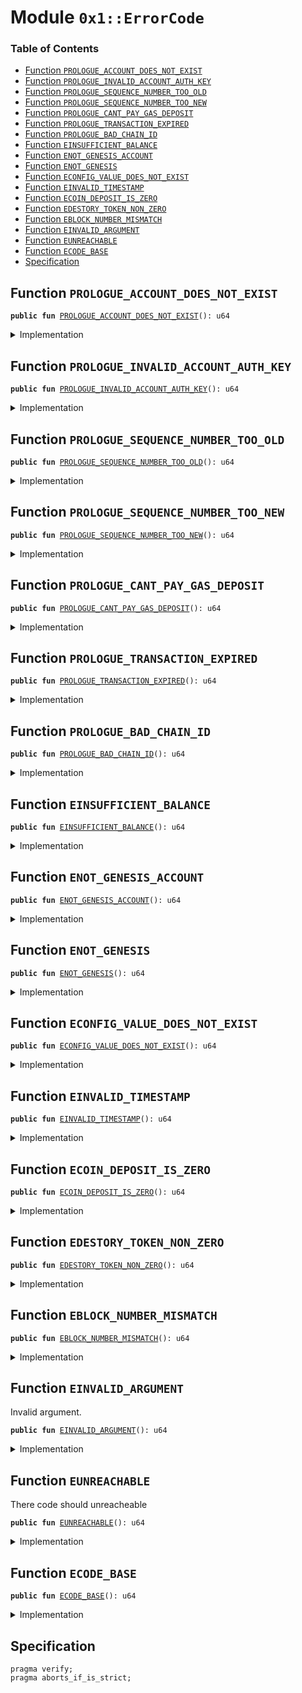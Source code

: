 
<a name="0x1_ErrorCode"></a>

# Module `0x1::ErrorCode`

### Table of Contents

-  [Function `PROLOGUE_ACCOUNT_DOES_NOT_EXIST`](#0x1_ErrorCode_PROLOGUE_ACCOUNT_DOES_NOT_EXIST)
-  [Function `PROLOGUE_INVALID_ACCOUNT_AUTH_KEY`](#0x1_ErrorCode_PROLOGUE_INVALID_ACCOUNT_AUTH_KEY)
-  [Function `PROLOGUE_SEQUENCE_NUMBER_TOO_OLD`](#0x1_ErrorCode_PROLOGUE_SEQUENCE_NUMBER_TOO_OLD)
-  [Function `PROLOGUE_SEQUENCE_NUMBER_TOO_NEW`](#0x1_ErrorCode_PROLOGUE_SEQUENCE_NUMBER_TOO_NEW)
-  [Function `PROLOGUE_CANT_PAY_GAS_DEPOSIT`](#0x1_ErrorCode_PROLOGUE_CANT_PAY_GAS_DEPOSIT)
-  [Function `PROLOGUE_TRANSACTION_EXPIRED`](#0x1_ErrorCode_PROLOGUE_TRANSACTION_EXPIRED)
-  [Function `PROLOGUE_BAD_CHAIN_ID`](#0x1_ErrorCode_PROLOGUE_BAD_CHAIN_ID)
-  [Function `EINSUFFICIENT_BALANCE`](#0x1_ErrorCode_EINSUFFICIENT_BALANCE)
-  [Function `ENOT_GENESIS_ACCOUNT`](#0x1_ErrorCode_ENOT_GENESIS_ACCOUNT)
-  [Function `ENOT_GENESIS`](#0x1_ErrorCode_ENOT_GENESIS)
-  [Function `ECONFIG_VALUE_DOES_NOT_EXIST`](#0x1_ErrorCode_ECONFIG_VALUE_DOES_NOT_EXIST)
-  [Function `EINVALID_TIMESTAMP`](#0x1_ErrorCode_EINVALID_TIMESTAMP)
-  [Function `ECOIN_DEPOSIT_IS_ZERO`](#0x1_ErrorCode_ECOIN_DEPOSIT_IS_ZERO)
-  [Function `EDESTORY_TOKEN_NON_ZERO`](#0x1_ErrorCode_EDESTORY_TOKEN_NON_ZERO)
-  [Function `EBLOCK_NUMBER_MISMATCH`](#0x1_ErrorCode_EBLOCK_NUMBER_MISMATCH)
-  [Function `EINVALID_ARGUMENT`](#0x1_ErrorCode_EINVALID_ARGUMENT)
-  [Function `EUNREACHABLE`](#0x1_ErrorCode_EUNREACHABLE)
-  [Function `ECODE_BASE`](#0x1_ErrorCode_ECODE_BASE)
-  [Specification](#0x1_ErrorCode_Specification)



<a name="0x1_ErrorCode_PROLOGUE_ACCOUNT_DOES_NOT_EXIST"></a>

## Function `PROLOGUE_ACCOUNT_DOES_NOT_EXIST`



<pre><code><b>public</b> <b>fun</b> <a href="#0x1_ErrorCode_PROLOGUE_ACCOUNT_DOES_NOT_EXIST">PROLOGUE_ACCOUNT_DOES_NOT_EXIST</a>(): u64
</code></pre>



<details>
<summary>Implementation</summary>


<pre><code><b>public</b> <b>fun</b> <a href="#0x1_ErrorCode_PROLOGUE_ACCOUNT_DOES_NOT_EXIST">PROLOGUE_ACCOUNT_DOES_NOT_EXIST</a>(): u64 {0}
</code></pre>



</details>

<a name="0x1_ErrorCode_PROLOGUE_INVALID_ACCOUNT_AUTH_KEY"></a>

## Function `PROLOGUE_INVALID_ACCOUNT_AUTH_KEY`



<pre><code><b>public</b> <b>fun</b> <a href="#0x1_ErrorCode_PROLOGUE_INVALID_ACCOUNT_AUTH_KEY">PROLOGUE_INVALID_ACCOUNT_AUTH_KEY</a>(): u64
</code></pre>



<details>
<summary>Implementation</summary>


<pre><code><b>public</b> <b>fun</b> <a href="#0x1_ErrorCode_PROLOGUE_INVALID_ACCOUNT_AUTH_KEY">PROLOGUE_INVALID_ACCOUNT_AUTH_KEY</a>(): u64 {1}
</code></pre>



</details>

<a name="0x1_ErrorCode_PROLOGUE_SEQUENCE_NUMBER_TOO_OLD"></a>

## Function `PROLOGUE_SEQUENCE_NUMBER_TOO_OLD`



<pre><code><b>public</b> <b>fun</b> <a href="#0x1_ErrorCode_PROLOGUE_SEQUENCE_NUMBER_TOO_OLD">PROLOGUE_SEQUENCE_NUMBER_TOO_OLD</a>(): u64
</code></pre>



<details>
<summary>Implementation</summary>


<pre><code><b>public</b> <b>fun</b> <a href="#0x1_ErrorCode_PROLOGUE_SEQUENCE_NUMBER_TOO_OLD">PROLOGUE_SEQUENCE_NUMBER_TOO_OLD</a>(): u64 {2}
</code></pre>



</details>

<a name="0x1_ErrorCode_PROLOGUE_SEQUENCE_NUMBER_TOO_NEW"></a>

## Function `PROLOGUE_SEQUENCE_NUMBER_TOO_NEW`



<pre><code><b>public</b> <b>fun</b> <a href="#0x1_ErrorCode_PROLOGUE_SEQUENCE_NUMBER_TOO_NEW">PROLOGUE_SEQUENCE_NUMBER_TOO_NEW</a>(): u64
</code></pre>



<details>
<summary>Implementation</summary>


<pre><code><b>public</b> <b>fun</b> <a href="#0x1_ErrorCode_PROLOGUE_SEQUENCE_NUMBER_TOO_NEW">PROLOGUE_SEQUENCE_NUMBER_TOO_NEW</a>(): u64 {3}
</code></pre>



</details>

<a name="0x1_ErrorCode_PROLOGUE_CANT_PAY_GAS_DEPOSIT"></a>

## Function `PROLOGUE_CANT_PAY_GAS_DEPOSIT`



<pre><code><b>public</b> <b>fun</b> <a href="#0x1_ErrorCode_PROLOGUE_CANT_PAY_GAS_DEPOSIT">PROLOGUE_CANT_PAY_GAS_DEPOSIT</a>(): u64
</code></pre>



<details>
<summary>Implementation</summary>


<pre><code><b>public</b> <b>fun</b> <a href="#0x1_ErrorCode_PROLOGUE_CANT_PAY_GAS_DEPOSIT">PROLOGUE_CANT_PAY_GAS_DEPOSIT</a>(): u64 {4}
</code></pre>



</details>

<a name="0x1_ErrorCode_PROLOGUE_TRANSACTION_EXPIRED"></a>

## Function `PROLOGUE_TRANSACTION_EXPIRED`



<pre><code><b>public</b> <b>fun</b> <a href="#0x1_ErrorCode_PROLOGUE_TRANSACTION_EXPIRED">PROLOGUE_TRANSACTION_EXPIRED</a>(): u64
</code></pre>



<details>
<summary>Implementation</summary>


<pre><code><b>public</b> <b>fun</b> <a href="#0x1_ErrorCode_PROLOGUE_TRANSACTION_EXPIRED">PROLOGUE_TRANSACTION_EXPIRED</a>(): u64 {5}
</code></pre>



</details>

<a name="0x1_ErrorCode_PROLOGUE_BAD_CHAIN_ID"></a>

## Function `PROLOGUE_BAD_CHAIN_ID`



<pre><code><b>public</b> <b>fun</b> <a href="#0x1_ErrorCode_PROLOGUE_BAD_CHAIN_ID">PROLOGUE_BAD_CHAIN_ID</a>(): u64
</code></pre>



<details>
<summary>Implementation</summary>


<pre><code><b>public</b> <b>fun</b> <a href="#0x1_ErrorCode_PROLOGUE_BAD_CHAIN_ID">PROLOGUE_BAD_CHAIN_ID</a>(): u64 {6}
</code></pre>



</details>

<a name="0x1_ErrorCode_EINSUFFICIENT_BALANCE"></a>

## Function `EINSUFFICIENT_BALANCE`



<pre><code><b>public</b> <b>fun</b> <a href="#0x1_ErrorCode_EINSUFFICIENT_BALANCE">EINSUFFICIENT_BALANCE</a>(): u64
</code></pre>



<details>
<summary>Implementation</summary>


<pre><code><b>public</b> <b>fun</b> <a href="#0x1_ErrorCode_EINSUFFICIENT_BALANCE">EINSUFFICIENT_BALANCE</a>(): u64 {10}
</code></pre>



</details>

<a name="0x1_ErrorCode_ENOT_GENESIS_ACCOUNT"></a>

## Function `ENOT_GENESIS_ACCOUNT`



<pre><code><b>public</b> <b>fun</b> <a href="#0x1_ErrorCode_ENOT_GENESIS_ACCOUNT">ENOT_GENESIS_ACCOUNT</a>(): u64
</code></pre>



<details>
<summary>Implementation</summary>


<pre><code><b>public</b> <b>fun</b> <a href="#0x1_ErrorCode_ENOT_GENESIS_ACCOUNT">ENOT_GENESIS_ACCOUNT</a>(): u64 {11}
</code></pre>



</details>

<a name="0x1_ErrorCode_ENOT_GENESIS"></a>

## Function `ENOT_GENESIS`



<pre><code><b>public</b> <b>fun</b> <a href="#0x1_ErrorCode_ENOT_GENESIS">ENOT_GENESIS</a>(): u64
</code></pre>



<details>
<summary>Implementation</summary>


<pre><code><b>public</b> <b>fun</b> <a href="#0x1_ErrorCode_ENOT_GENESIS">ENOT_GENESIS</a>(): u64 {12}
</code></pre>



</details>

<a name="0x1_ErrorCode_ECONFIG_VALUE_DOES_NOT_EXIST"></a>

## Function `ECONFIG_VALUE_DOES_NOT_EXIST`



<pre><code><b>public</b> <b>fun</b> <a href="#0x1_ErrorCode_ECONFIG_VALUE_DOES_NOT_EXIST">ECONFIG_VALUE_DOES_NOT_EXIST</a>(): u64
</code></pre>



<details>
<summary>Implementation</summary>


<pre><code><b>public</b> <b>fun</b> <a href="#0x1_ErrorCode_ECONFIG_VALUE_DOES_NOT_EXIST">ECONFIG_VALUE_DOES_NOT_EXIST</a>(): u64 {13}
</code></pre>



</details>

<a name="0x1_ErrorCode_EINVALID_TIMESTAMP"></a>

## Function `EINVALID_TIMESTAMP`



<pre><code><b>public</b> <b>fun</b> <a href="#0x1_ErrorCode_EINVALID_TIMESTAMP">EINVALID_TIMESTAMP</a>(): u64
</code></pre>



<details>
<summary>Implementation</summary>


<pre><code><b>public</b> <b>fun</b> <a href="#0x1_ErrorCode_EINVALID_TIMESTAMP">EINVALID_TIMESTAMP</a>(): u64 {14}
</code></pre>



</details>

<a name="0x1_ErrorCode_ECOIN_DEPOSIT_IS_ZERO"></a>

## Function `ECOIN_DEPOSIT_IS_ZERO`



<pre><code><b>public</b> <b>fun</b> <a href="#0x1_ErrorCode_ECOIN_DEPOSIT_IS_ZERO">ECOIN_DEPOSIT_IS_ZERO</a>(): u64
</code></pre>



<details>
<summary>Implementation</summary>


<pre><code><b>public</b> <b>fun</b> <a href="#0x1_ErrorCode_ECOIN_DEPOSIT_IS_ZERO">ECOIN_DEPOSIT_IS_ZERO</a>(): u64 {15}
</code></pre>



</details>

<a name="0x1_ErrorCode_EDESTORY_TOKEN_NON_ZERO"></a>

## Function `EDESTORY_TOKEN_NON_ZERO`



<pre><code><b>public</b> <b>fun</b> <a href="#0x1_ErrorCode_EDESTORY_TOKEN_NON_ZERO">EDESTORY_TOKEN_NON_ZERO</a>(): u64
</code></pre>



<details>
<summary>Implementation</summary>


<pre><code><b>public</b> <b>fun</b> <a href="#0x1_ErrorCode_EDESTORY_TOKEN_NON_ZERO">EDESTORY_TOKEN_NON_ZERO</a>(): u64 {16}
</code></pre>



</details>

<a name="0x1_ErrorCode_EBLOCK_NUMBER_MISMATCH"></a>

## Function `EBLOCK_NUMBER_MISMATCH`



<pre><code><b>public</b> <b>fun</b> <a href="#0x1_ErrorCode_EBLOCK_NUMBER_MISMATCH">EBLOCK_NUMBER_MISMATCH</a>(): u64
</code></pre>



<details>
<summary>Implementation</summary>


<pre><code><b>public</b> <b>fun</b> <a href="#0x1_ErrorCode_EBLOCK_NUMBER_MISMATCH">EBLOCK_NUMBER_MISMATCH</a>(): u64 {17}
</code></pre>



</details>

<a name="0x1_ErrorCode_EINVALID_ARGUMENT"></a>

## Function `EINVALID_ARGUMENT`

Invalid argument.


<pre><code><b>public</b> <b>fun</b> <a href="#0x1_ErrorCode_EINVALID_ARGUMENT">EINVALID_ARGUMENT</a>(): u64
</code></pre>



<details>
<summary>Implementation</summary>


<pre><code><b>public</b> <b>fun</b> <a href="#0x1_ErrorCode_EINVALID_ARGUMENT">EINVALID_ARGUMENT</a>(): u64 {18}
</code></pre>



</details>

<a name="0x1_ErrorCode_EUNREACHABLE"></a>

## Function `EUNREACHABLE`

There code should unreacheable


<pre><code><b>public</b> <b>fun</b> <a href="#0x1_ErrorCode_EUNREACHABLE">EUNREACHABLE</a>(): u64
</code></pre>



<details>
<summary>Implementation</summary>


<pre><code><b>public</b> <b>fun</b> <a href="#0x1_ErrorCode_EUNREACHABLE">EUNREACHABLE</a>(): u64 {19}
</code></pre>



</details>

<a name="0x1_ErrorCode_ECODE_BASE"></a>

## Function `ECODE_BASE`



<pre><code><b>public</b> <b>fun</b> <a href="#0x1_ErrorCode_ECODE_BASE">ECODE_BASE</a>(): u64
</code></pre>



<details>
<summary>Implementation</summary>


<pre><code><b>public</b> <b>fun</b> <a href="#0x1_ErrorCode_ECODE_BASE">ECODE_BASE</a>(): u64 {100}
</code></pre>



</details>

<a name="0x1_ErrorCode_Specification"></a>

## Specification



<pre><code>pragma verify;
pragma aborts_if_is_strict;
</code></pre>
